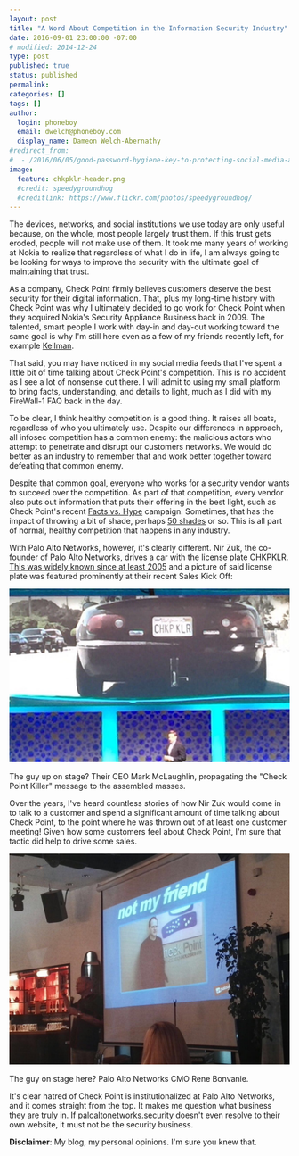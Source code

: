 ```yaml
---
layout: post
title: "​A Word About Competition in the Information Security Industry"
date: 2016-09-01 23:00:00 -07:00
# modified: 2014-12-24
type: post
published: true
status: published
permalink: 
categories: []
tags: []
author:
  login: phoneboy
  email: dwelch@phoneboy.com
  display_name: Dameon Welch-Abernathy
#redirect_from:
#  - /2016/06/05/good-password-hygiene-key-to-protecting-social-media-accounts/
image:
  feature: chkpklr-header.png
  #credit: speedygroundhog
  #creditlink: https://www.flickr.com/photos/speedygroundhog/
---
```

​The devices, networks, and social institutions we use today are only useful because, on the whole, most people largely trust them. If this trust gets eroded, people will not make use of them. It took me many years of working at Nokia to realize that regardless of what I do in life, I am always going to be looking for ways to improve the security with the ultimate goal of maintaining that trust.

As a company, Check Point firmly believes customers deserve the best security for their digital information. That, plus my long-time history with Check Point was why I ultimately decided to go work for Check Point when they acquired Nokia's Security Appliance Business back in 2009. The talented, smart people I work with day-in and day-out working toward the same goal is why I'm still here even as a few of my friends recently left, for example [Kellman](http://kill-hup.blogspot.ca/2016/07/why-i-left-check-point.html).

That said, you may have noticed in my social media feeds that I've spent a little bit of time talking about Check Point's competition. This is no accident as I see a lot of nonsense out there. I will admit to using my small platform to bring facts, understanding, and details to light, much as I did with my FireWall-1 FAQ back in the day.

To be clear, I think healthy competition is a good thing. It raises all boats, regardless of who you ultimately use. Despite our differences in approach, all infosec competition has a common enemy: the malicious actors who attempt to penetrate and disrupt our customers networks. We would do better as an industry to remember that and work better together toward defeating that common enemy.

Despite that common goal, everyone who works for a security vendor wants to succeed over the competition. As part of that competition, every vendor also puts out information that puts their offering in the best light, such as Check Point's recent [Facts vs. Hype](https://www.checkpoint.com/resources/cybersecurity-threats-fact-vs-hype/) campaign. Sometimes, that has the impact of throwing a bit of shade, perhaps [50 shades](https://www.youtube.com/watch?v=8p5rQucaqns) or so. This is all part of normal, healthy competition that happens in any industry.

With Palo Alto Networks, however, it's clearly different. Nir Zuk, the co-founder of Palo Alto Networks, drives a car with the license plate CHKPKLR. [This was widely known since at least 2005](https://www.sequoiacap.com/israel/company-story/palo-alto-networks-story/) and a picture of said license plate was featured prominently at their recent Sales Kick Off:

![CHKPKLR](/images/chkpklr.png)

The guy up on stage? Their CEO Mark McLaughlin, propagating the "Check Point Killer" message to the assembled masses. 

Over the years, I've heard countless stories of how Nir Zuk would come in to talk to a customer and spend a significant amount of time talking about Check Point, to the point where he was thrown out of at least one customer meeting! Given how some customers feel about Check Point, I'm sure that tactic did help to drive some sales.

![Gil Shwed is not my friend](/images/gil-shwed-not-my-friend.png)

The guy on stage here? Palo Alto Networks CMO Rene Bonvanie.

It's clear hatred of Check Point is institutionalized at Palo Alto Networks, and it comes straight from the top. It makes me question what business they are truly in. If [paloaltonetworks.security](https://paloaltonetworks.security) doesn't even resolve to their own website, it must not be the security business.

**Disclaimer**: My blog, my personal opinions. I'm sure you knew that.